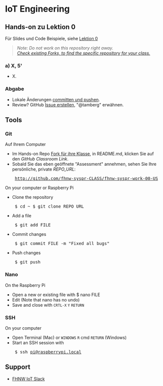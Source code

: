 # IoT Engineering
## Hands-on zu Lektion 0
Für Slides und Code Beispiele, siehe [Lektion 0](../../../fhnw-iot/blob/master/00/README.md)

> *Note: Do not work on this repository right away.*<br/>
> *[Check existing Forks, to find the specific repository for your class.](../../network/members)*

### a) X, 5'
* X.

### Abgabe
* Lokale Änderungen [committen und pushen](#git).
* Review? GitHub [Issue erstellen](../../issues/new), "@tamberg" erwähnen.

## Tools
### Git
Auf Ihrem Computer
* Im Hands-on Repo [Fork für ihre Klasse](../../network/members), in README.md, klicken Sie auf den _GitHub Classroom Link_.
* Sobald Sie das eben geöffnete "Assessment" annehmen, sehen Sie Ihre persönliche, private _REPO_URL_:<pre>
http://github.com/fhnw-syspr-CLASS/fhnw-syspr-work-00-USER_NAME</pre>

On your computer or Raspberry Pi
* Clone the repository<pre>
    $ cd ~
    $ git clone REPO_URL</pre>
* Add a file<pre>
    $ git add FILE</pre>
* Commit changes<pre>
    $ git commit FILE -m "Fixed all bugs"</pre>
* Push changes<pre>
    $ git push</pre>

### Nano
On the Raspberry Pi
* Open a new or existing file with $ nano FILE
* Edit (Note that nano has no undo)
* Save and close with `CRTL-X` `Y` `RETURN`

### SSH
On your computer
* Open Terminal (Mac) or `WINDOWS` `R` cmd `RETURN` (Windows)
* Start an SSH session with<pre>
    $ ssh pi@raspberrypi.local</pre>

## Support
- [FHNW IoT Slack](https://fhnw-iot.slack.com/)
